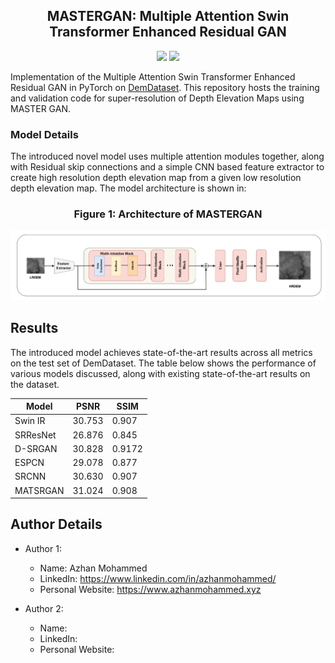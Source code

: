 <center>

## MASTERGAN: Multiple Attention Swin Transformer Enhanced Residual GAN

<a href="https://pytorch.org/"><img src="https://img.shields.io/badge/PyTorch-v1.9.0-red.svg?logo=PyTorch" /></a>
<a href="#"><img src="https://img.shields.io/badge/python-v3.6+-blue.svg?logo=python" /></a>

</center>

Implementation of the Multiple Attention Swin Transformer Enhanced Residual GAN in PyTorch on [DemDataset](https://www.kaggle.com/datasets/mohammadkashif20/demdataset8020). This repository hosts the training and validation code for super-resolution of Depth Elevation Maps using MASTER GAN.

### Model Details

The introduced novel model uses multiple attention modules together, along with Residual skip connections and a simple CNN based feature extractor to create high resolution depth elevation map from a given low resolution depth elevation map. The model architecture is shown in:

<div>
<center>

### Figure 1: Architecture of MASTERGAN 

![Building blocks of ResAttUNet](./static/modelarchitecture.png "Building blocks of ResAttUNet")

</center>
</div>

## Results
The introduced model achieves state-of-the-art results across all metrics on the test set of DemDataset.
The table below shows the performance of various models discussed, along with existing state-of-the-art results on the dataset.
<div>
<center>

| Model    | PSNR   | SSIM   |
|----------|--------|--------|
| Swin IR  | 30.753 | 0.907  |
| SRResNet | 26.876 | 0.845  |
| D-SRGAN  | 30.828 | 0.9172 |
| ESPCN    | 29.078 | 0.877  |
| SRCNN    | 30.630 | 0.907  |
| MATSRGAN | 31.024 | 0.908  |

</center>
</div>

## Author Details
- Author 1:
  - Name: Azhan Mohammed 
  - LinkedIn: https://www.linkedin.com/in/azhanmohammed/
  - Personal Website: https://www.azhanmohammed.xyz

- Author 2:
  - Name: 
  - LinkedIn: 
  - Personal Website: